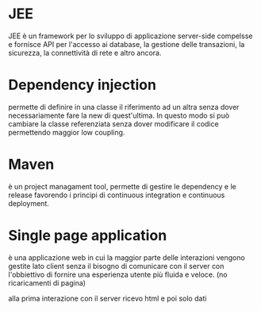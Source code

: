 # JEE

JEE è un framework per lo sviluppo di applicazione server-side compelsse e fornisce API per l'accesso ai database, la gestione delle transazioni, la sicurezza, la connettività di rete e altro ancora.

# Dependency injection

permette di definire in una classe il riferimento ad un altra senza dover necessariamente fare la new di quest'ultima.
In questo modo si può cambiare la classe referenziata senza dover modificare il codice permettendo maggior low coupling.

# Maven

è un project managament tool, permette di gestire le dependency e le release favorendo i principi di continuous integration e continuous deployment.

# Single page application

è una applicazione web in cui la maggior parte delle interazioni vengono gestite lato client senza il bisogno di comunicare con il server con l'obbiettivo di fornire una esperienza utente più fluida e veloce. (no ricaricamenti di pagina)

alla prima interazione con il server ricevo html e poi solo dati
